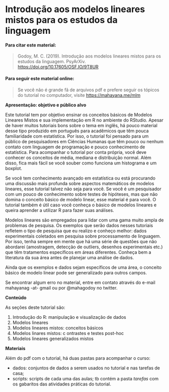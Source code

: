 # Introdução aos modelos lineares mistos para os estudos da linguagem

#### Para citar este material:

> Godoy, M. C. (2019). Introdução aos modelos lineares mistos para os estudos da linguagem. PsyArXiv. https://doi.org/10.17605/OSF.IO/9T8UR

#### Para seguir este material online:

> Se você não é grande fã de arquivos pdf e prefere seguir os tópicos do tutorial no computador, visite <https://mahayana.me/mlm>

**Apresentação: objetivo e público alvo**

Este tutorial tem por objetivo ensinar os conceitos básicos de Modelos Lineares Mistos e sua implementação em R no ambiente do RStudio. Apesar de haver muitos tutoriais bons sobre o tema em inglês, há pouco material desse tipo produzido em português para acadêmicos que têm pouca familiaridade com estatística. Por isso, o tutorial foi pensado para um público de pesquisadores em Ciências Humanas que têm pouco ou nenhum contato com linguagem de programação e pouco conhecimento de estatística. Para acompanhar o tutorial por conta própria, você deve conhecer os conceitos de média, mediana e distribuição normal. Além disso, fica mais fácil se você souber como funciona um histograma e um boxplot.

Se você tem conhecimento avançado em estatística ou está procurando uma discussão mais profunda sobre aspectos matemáticos de modelos lineares, esse tutorial talvez não seja para você. Se você é um pesquisador com um pouco de conhecimento sobre testes de hipóteses, mas que não domina o conceito básico de modelo linear, esse material é para você. O tutorial também é útil caso você conheça o básico de modelos lineares e queira aprender a utilizar R para fazer suas análises.

Modelos lineares são empregados para lidar com uma gama muito ampla de problemas de pesquisa. Os exemplos que serão dados nesses tutoriais refletem o tipo de pesquisa que eu realizo e conheço melhor: dados experimentais coletados em pesquisa sobre processamento de linguagem. Por isso, tenha sempre em mente que há uma série de questões que não abordarei (amostragem, detecção de outliers, desenhos experimentais etc.) que têm tratamentos específicos em áreas diferentes. Conheça bem a literatura da sua área antes de planejar uma análise de dados.

Ainda que os exemplos e dados sejam específicos de uma área, o conceito básico de modelo linear pode ser generalizado para outros campos.

Se encontrar algum erro no material, entre em contato através do e-mail mahayanag -at- gmail ou por @mahagodoy no twitter.

**Conteúdo**

As seções deste tutorial são:

1. Introdução do R: manipulação e visualização de dados
2. Modelos lineares
3. Modelos lineares mistos: conceitos básicos
4. Modelos linares mistos: c	ontrastes e testes post-hoc
5. Modelos lineares generalizados mistos

**Materiais**

Além do pdf com o tutorial, há duas pastas para acompanhar o curso:

- dados: conjuntos de dados a serem usados no tutorial e nas tarefas de casa;
- scripts: scripts de cada uma das aulas; tb contém a pasta *tarefas* com os gabaritos das atividades práticas do tutorial.


